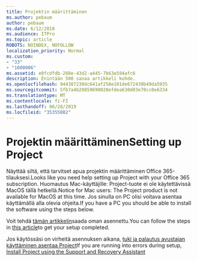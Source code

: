 ```yaml
---
title: Projektin määrittäminen
ms.author: pebaum
author: pebaum
ms.date: 6/12/2018
ms.audience: ITPro
ms.topic: article
ROBOTS: NOINDEX, NOFOLLOW
localization_priority: Normal
ms.custom:
- "33"
- "1600006"
ms.assetid: e0fcdfdb-288e-43d2-a445-7b63e594afc6
description: Enintään 500 sanaa artikkeli kohde.
ms.openlocfilehash: 944387230dc641af258e101de672430b49da5935
ms.sourcegitcommit: 5fb7a4b28859690020efdea630d03e70cc0e6334
ms.translationtype: MT
ms.contentlocale: fi-FI
ms.lasthandoff: 06/28/2019
ms.locfileid: "35355082"
---
```

# <a name="setting-up-project"></a><span data-ttu-id="8bc6a-103">Projektin määrittäminen</span><span class="sxs-lookup"><span data-stu-id="8bc6a-103">Setting up Project</span></span>

<span data-ttu-id="8bc6a-104">Näyttää siltä, että tarvitset apua projektin määrittäminen Office 365-tilauksesi.</span><span class="sxs-lookup"><span data-stu-id="8bc6a-104">Looks like you need help setting up Project with your Office 365 subscription.</span></span>
<span data-ttu-id="8bc6a-105">Huomautus Mac-käyttäjille: Project-tuote ei ole käytettävissä MacOS tällä hetkellä.</span><span class="sxs-lookup"><span data-stu-id="8bc6a-105">Notice for Mac users: The Project product is not available for MacOS at this time.</span></span> <span data-ttu-id="8bc6a-106">Jos sinulla on PC olisi voitava asentaa käyttämällä alla olevia ohjeita.</span><span class="sxs-lookup"><span data-stu-id="8bc6a-106">If you have a PC you should be able to install the software using the steps below.</span></span>
  
<span data-ttu-id="8bc6a-107">Voit tehdä [tämän artikkelin](https://support.office.com/article/7059249b-d9fe-4d61-ab96-5c5bf435f281.aspx)saada oman asennettu.</span><span class="sxs-lookup"><span data-stu-id="8bc6a-107">You can follow the steps in [this article](https://support.office.com/article/7059249b-d9fe-4d61-ab96-5c5bf435f281.aspx)to get your setup completed.</span></span>
  
<span data-ttu-id="8bc6a-108">Jos käytössäsi on virheitä asennuksen aikana, [tuki ja palautus avustajan käyttäminen asentaa Project](https://aka.ms/SaRA-ProjectSetupScenario)</span><span class="sxs-lookup"><span data-stu-id="8bc6a-108">If you are running into errors during setup, [Install Project using the Support and Recovery Assistant](https://aka.ms/SaRA-ProjectSetupScenario)</span></span>
